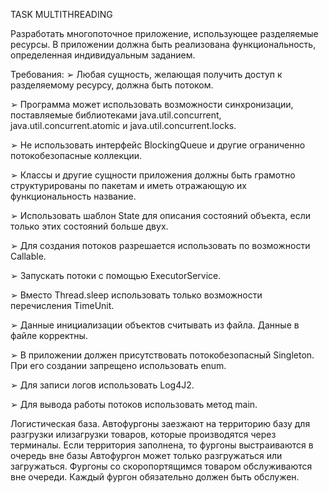 TASK MULTITHREADING

Разработать многопоточное приложение, использующее разделяемые ресурсы.
В приложении должна быть реализована функциональность, определенная индивидуальным заданием.

Требования:
➢ Любая сущность, желающая получить доступ к разделяемому ресурсу, должна быть потоком.

➢ Программа может использовать возможности синхронизации, поставляемые библиотеками java.util.concurrent, java.util.concurrent.atomic и java.util.concurrent.locks.

➢ Не использовать интерфейс BlockingQueue и другие ограниченно потокобезопасные коллекции.

➢ Классы и другие сущности приложения должны быть грамотно структурированы по пакетам и иметь отражающую их функциональность название.

➢ Использовать шаблон State для описания состояний объекта, если только этих состояний больше двух.

➢ Для создания потоков разрешается использовать по возможности Callable.

➢ Запускать потоки с помощью ExecutorService.

➢ Вместо Thread.sleep использовать только возможности перечисления TimeUnit.

➢ Данные инициализации объектов считывать из файла. Данные в файле корректны.

➢ В приложении должен присутствовать потокобезопасный Singleton. При его создании
запрещено использовать enum.

➢ Для записи логов использовать Log4J2.

➢ Для вывода работы потоков использовать метод main. 

Логистическая база. Автофургоны заезжают на территорию базу для разгрузки илизагрузки товаров, которые производятся через терминалы. Если территория заполнена, то фургоны выстраиваются в очередь вне базы Автофургон может только разгружаться или загружаться. Фургоны со скоропортящимся товаром обслуживаются вне очереди. Каждый фургон обязательно должен быть обслужен.
